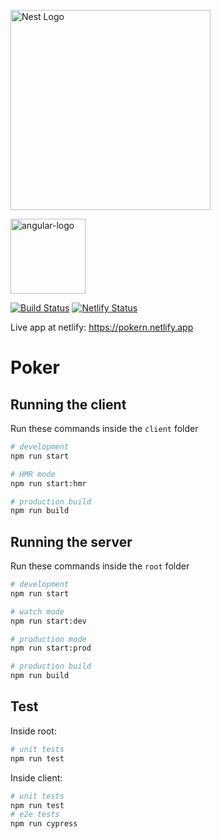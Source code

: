 
<a href="http://nestjs.com/" target="blank"><img src="https://nestjs.com/img/logo_text.svg" width="320" alt="Nest Logo" /></a>


<a href="https://angular.io/" target="blank"><img src="https://angular.io/assets/images/logos/angular/angular.svg" alt="angular-logo" width="120px" height="120px"/></a>
 
[![Build Status](https://travis-ci.com/drdreo/poker.svg?branch=master)](https://travis-ci.com/drdreo/poker)
[![Netlify Status](https://api.netlify.com/api/v1/badges/ba84f3f4-6438-4553-83e3-f9e8198dd9a1/deploy-status)](https://app.netlify.com/sites/pokern/deploys) 


Live app at netlify: https://pokern.netlify.app

# Poker

## Running the client
Run these commands inside the `client` folder
```bash
# development
npm run start

# HMR mode
npm run start:hmr

# production build
npm run build
```

## Running the server
Run these commands inside the `root` folder

```bash
# development
npm run start

# watch mode
npm run start:dev

# production mode
npm run start:prod

# production build
npm run build
```

## Test

Inside root: 
```bash
# unit tests
npm run test
```

Inside client: 
```bash
# unit tests 
npm run test
# e2e tests
npm run cypress
```
